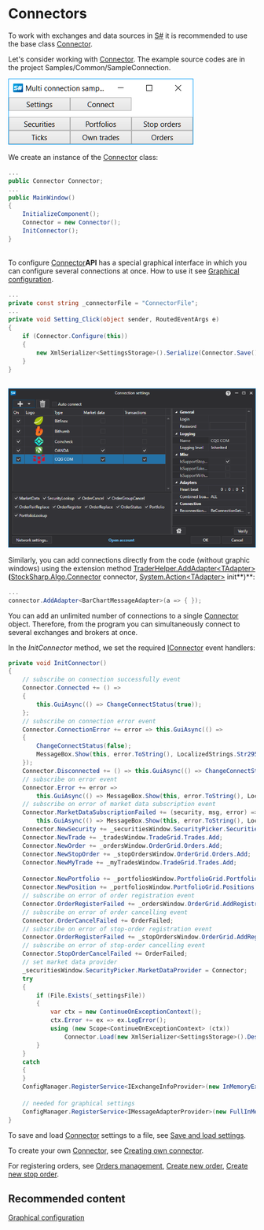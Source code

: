 # Connectors

To work with exchanges and data sources in [S\#](StockSharpAbout.md) it is recommended to use the base class [Connector](xref:StockSharp.Algo.Connector). 

Let's consider working with [Connector](xref:StockSharp.Algo.Connector). The example source codes are in the project Samples\/Common\/SampleConnection.

![multiconnection main](../images/multiconnection_main.png)

We create an instance of the [Connector](xref:StockSharp.Algo.Connector) class:

```cs
...
public Connector Connector;
...
public MainWindow()
{
	InitializeComponent();
	Connector = new Connector();
	InitConnector();
}
		
```

To configure [Connector](xref:StockSharp.Algo.Connector)**API** has a special graphical interface in which you can configure several connections at once. How to use it see [Graphical configuration](API_ConnectorsUIConfiguration.md). 

```cs
...
private const string _connectorFile = "ConnectorFile";
...
private void Setting_Click(object sender, RoutedEventArgs e)
{
	if (Connector.Configure(this))
	{
		new XmlSerializer<SettingsStorage>().Serialize(Connector.Save(), _connectorFile);
	}
}
	  				
```

![API GUI ConnectorWindow](../images/API_GUI_ConnectorWindow.png)

Similarly, you can add connections directly from the code (without graphic windows) using the extension method [TraderHelper.AddAdapter\<TAdapter\>](xref:StockSharp.Algo.TraderHelper.AddAdapter``1(StockSharp.Algo.Connector,System.Action{``0}))**(**[StockSharp.Algo.Connector](xref:StockSharp.Algo.Connector) connector, [System.Action\<TAdapter\>](xref:System.Action`1) init**)**:

```cs
...
connector.AddAdapter<BarChartMessageAdapter>(a => { });
```

You can add an unlimited number of connections to a single [Connector](xref:StockSharp.Algo.Connector) object. Therefore, from the program you can simultaneously connect to several exchanges and brokers at once.

In the *InitConnector* method, we set the required [IConnector](xref:StockSharp.BusinessEntities.IConnector) event handlers:

```cs
private void InitConnector()
{
	// subscribe on connection successfully event
	Connector.Connected += () =>
	{
		this.GuiAsync(() => ChangeConnectStatus(true));
	};
	// subscribe on connection error event
	Connector.ConnectionError += error => this.GuiAsync(() =>
	{
		ChangeConnectStatus(false);
		MessageBox.Show(this, error.ToString(), LocalizedStrings.Str2959);
	});
	Connector.Disconnected += () => this.GuiAsync(() => ChangeConnectStatus(false));
	// subscribe on error event
	Connector.Error += error =>
		this.GuiAsync(() => MessageBox.Show(this, error.ToString(), LocalizedStrings.Str2955));
	// subscribe on error of market data subscription event
	Connector.MarketDataSubscriptionFailed += (security, msg, error) =>
		this.GuiAsync(() => MessageBox.Show(this, error.ToString(), LocalizedStrings.Str2956Params.Put(msg.DataType, security)))
	Connector.NewSecurity += _securitiesWindow.SecurityPicker.Securities.Add;
	Connector.NewTrade += _tradesWindow.TradeGrid.Trades.Add;
	Connector.NewOrder += _ordersWindow.OrderGrid.Orders.Add;
	Connector.NewStopOrder += _stopOrdersWindow.OrderGrid.Orders.Add;
	Connector.NewMyTrade += _myTradesWindow.TradeGrid.Trades.Add;
	
	Connector.NewPortfolio += _portfoliosWindow.PortfolioGrid.Portfolios.Add;
	Connector.NewPosition += _portfoliosWindow.PortfolioGrid.Positions.Add;
	// subscribe on error of order registration event
	Connector.OrderRegisterFailed += _ordersWindow.OrderGrid.AddRegistrationFail;
	// subscribe on error of order cancelling event
	Connector.OrderCancelFailed += OrderFailed;
	// subscribe on error of stop-order registration event
	Connector.OrderRegisterFailed += _stopOrdersWindow.OrderGrid.AddRegistrationFail;
	// subscribe on error of stop-order cancelling event
	Connector.StopOrderCancelFailed += OrderFailed;
	// set market data provider
	_securitiesWindow.SecurityPicker.MarketDataProvider = Connector;
	try
	{
		if (File.Exists(_settingsFile))
		{
			var ctx = new ContinueOnExceptionContext();
			ctx.Error += ex => ex.LogError();
			using (new Scope<ContinueOnExceptionContext> (ctx))
				Connector.Load(new XmlSerializer<SettingsStorage>().Deserialize(_settingsFile));
		}
	}
	catch
	{
	}
	ConfigManager.RegisterService<IExchangeInfoProvider>(new InMemoryExchangeInfoProvider());
	
	// needed for graphical settings
	ConfigManager.RegisterService<IMessageAdapterProvider>(new FullInMemoryMessageAdapterProvider(Connector.Adapter.InnerAdapters));
}
```

To save and load [Connector](xref:StockSharp.Algo.Connector) settings to a file, see [Save and load settings](API_Connectors_SaveConnectorSettings.md).

To create your own [Connector](xref:StockSharp.Algo.Connector), see [Creating own connector](ConnectorCreating.md).

For registering orders, see [Orders management](Orders.md), [Create new order](CreateNewOrder.md), [Create new stop order](API_StopOrders.md). 

## Recommended content

[Graphical configuration](API_ConnectorsUIConfiguration.md)
